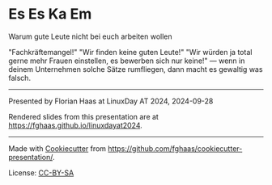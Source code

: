 # Es Es Ka Em
Warum gute Leute nicht bei euch arbeiten wollen

"Fachkräftemangel!" "Wir finden keine guten Leute!" "Wir würden ja total gerne mehr Frauen einstellen, es bewerben sich nur keine!" — wenn in deinem Unternehmen solche Sätze rumfliegen, dann macht es gewaltig was falsch.

* * *

Presented by Florian Haas at LinuxDay AT 2024, 2024-09-28

Rendered slides from this presentation are at <https://fghaas.github.io/linuxdayat2024>.

* * *

Made with [Cookiecutter](https://cookiecutter.readthedocs.io/) from <https://github.com/fghaas/cookiecutter-presentation/>.

License: [CC-BY-SA](LICENSE)
